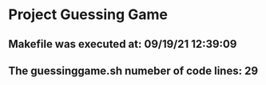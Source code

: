 # Project Guessing Game

## Makefile was executed at: 09/19/21 12:39:09

## The guessinggame.sh numeber of code lines: 29
